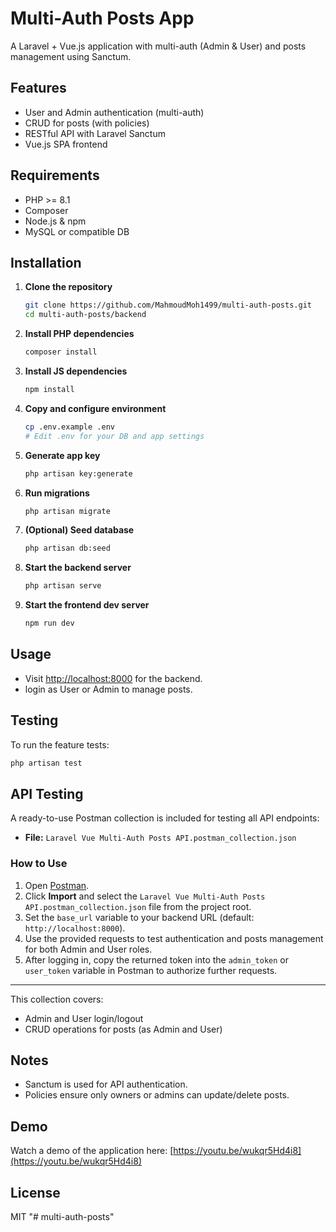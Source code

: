 # Multi-Auth Posts App

A Laravel + Vue.js application with multi-auth (Admin & User) and posts management using Sanctum.

## Features

- User and Admin authentication (multi-auth)
- CRUD for posts (with policies)
- RESTful API with Laravel Sanctum
- Vue.js SPA frontend

## Requirements

- PHP >= 8.1
- Composer
- Node.js & npm
- MySQL or compatible DB

## Installation

1. **Clone the repository**
    ```bash
    git clone https://github.com/MahmoudMoh1499/multi-auth-posts.git
    cd multi-auth-posts/backend
    ```

2. **Install PHP dependencies**
    ```bash
    composer install
    ```

3. **Install JS dependencies**
    ```bash
    npm install
    ```

4. **Copy and configure environment**
    ```bash
    cp .env.example .env
    # Edit .env for your DB and app settings
    ```

5. **Generate app key**
    ```bash
    php artisan key:generate
    ```

6. **Run migrations**
    ```bash
    php artisan migrate
    ```

7. **(Optional) Seed database**
    ```bash
    php artisan db:seed
    ```

8. **Start the backend server**
    ```bash
    php artisan serve
    ```

9. **Start the frontend dev server**
    ```bash
    npm run dev
    ```

## Usage

- Visit [http://localhost:8000](http://localhost:8000) for the backend.
- login as User or Admin to manage posts.


## Testing

To run the feature tests:

```bash
php artisan test
```

## API Testing

A ready-to-use Postman collection is included for testing all API endpoints:

- **File:** `Laravel Vue Multi-Auth Posts API.postman_collection.json`

### How to Use

1. Open [Postman](https://www.postman.com/).
2. Click **Import** and select the `Laravel Vue Multi-Auth Posts API.postman_collection.json` file from the project root.
3. Set the `base_url` variable to your backend URL (default: `http://localhost:8000`).
4. Use the provided requests to test authentication and posts management for both Admin and User roles.
5. After logging in, copy the returned token into the `admin_token` or `user_token` variable in Postman to authorize further requests.

---

This collection covers:
- Admin and User login/logout
- CRUD operations for posts (as Admin and User)

## Notes

- Sanctum is used for API authentication.
- Policies ensure only owners or admins can update/delete posts.


## Demo

Watch a demo of the application here: [https://youtu.be/wukqr5Hd4i8](https://youtu.be/wukqr5Hd4i8)

## License

MIT
"# multi-auth-posts" 
